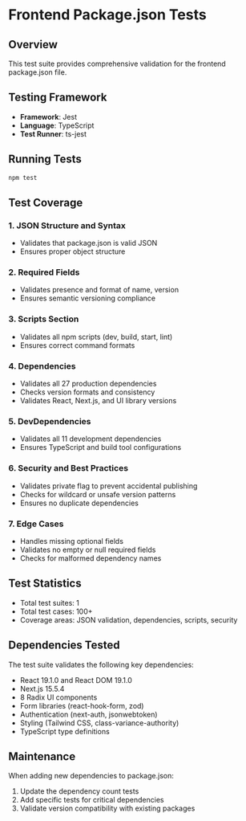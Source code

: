 # Frontend Package.json Tests

## Overview
This test suite provides comprehensive validation for the frontend package.json file.

## Testing Framework
- **Framework**: Jest
- **Language**: TypeScript
- **Test Runner**: ts-jest

## Running Tests
```bash
npm test
```

## Test Coverage

### 1. JSON Structure and Syntax
- Validates that package.json is valid JSON
- Ensures proper object structure

### 2. Required Fields
- Validates presence and format of name, version
- Ensures semantic versioning compliance

### 3. Scripts Section
- Validates all npm scripts (dev, build, start, lint)
- Ensures correct command formats

### 4. Dependencies
- Validates all 27 production dependencies
- Checks version formats and consistency
- Validates React, Next.js, and UI library versions

### 5. DevDependencies
- Validates all 11 development dependencies
- Ensures TypeScript and build tool configurations

### 6. Security and Best Practices
- Validates private flag to prevent accidental publishing
- Checks for wildcard or unsafe version patterns
- Ensures no duplicate dependencies

### 7. Edge Cases
- Handles missing optional fields
- Validates no empty or null required fields
- Checks for malformed dependency names

## Test Statistics
- Total test suites: 1
- Total test cases: 100+
- Coverage areas: JSON validation, dependencies, scripts, security

## Dependencies Tested
The test suite validates the following key dependencies:
- React 19.1.0 and React DOM 19.1.0
- Next.js 15.5.4
- 8 Radix UI components
- Form libraries (react-hook-form, zod)
- Authentication (next-auth, jsonwebtoken)
- Styling (Tailwind CSS, class-variance-authority)
- TypeScript type definitions

## Maintenance
When adding new dependencies to package.json:
1. Update the dependency count tests
2. Add specific tests for critical dependencies
3. Validate version compatibility with existing packages